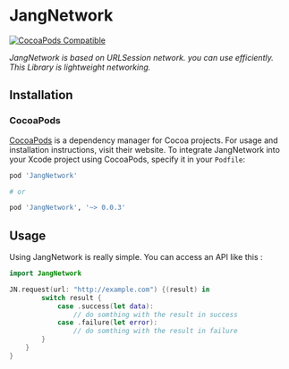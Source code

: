 # JangNetwork
[![CocoaPods Compatible](https://img.shields.io/cocoapods/v/JangNetwork.svg?style=flat-square)](https://img.shields.io/cocoapods/v/JangNetwork.svg)

*JangNetwork is based on URLSession network. you can use efficiently. This Library is lightweight networking.*

## Installation

### CocoaPods

[CocoaPods](https://cocoapods.org) is a dependency manager for Cocoa projects. For usage and installation instructions, visit their website. To integrate JangNetwork into your Xcode project using CocoaPods, specify it in your `Podfile`:

```ruby
pod 'JangNetwork'

# or 

pod 'JangNetwork', '~> 0.0.3'
```

## Usage
Using JangNetwork is really simple. You can access an API like this : 
```swift
import JangNetwork
```
```swift
JN.request(url: "http://example.com") {(result) in            
        switch result {
            case .success(let data):
                // do somthing with the result in success
            case .failure(let error):
                // do somthing with the result in failure
        }
    }
}
```

